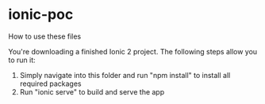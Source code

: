 # ionic-poc
How to use these files

You're downloading a finished Ionic 2 project. The following steps allow you to run it:

1) Simply navigate into this folder and run "npm install" to install all required packages
2) Run "ionic serve" to build and serve the app 
